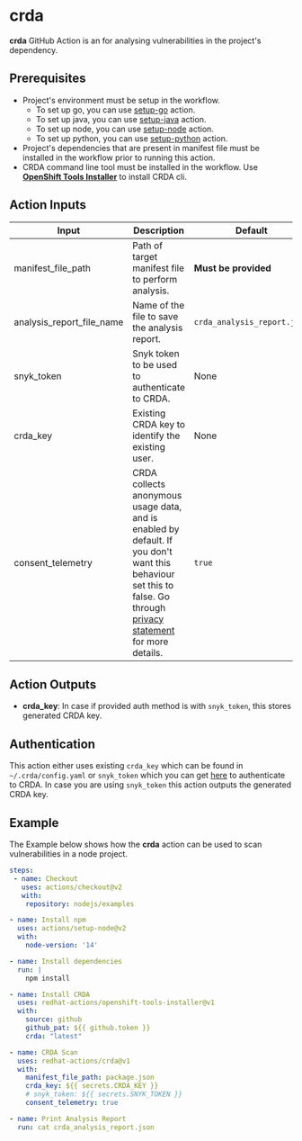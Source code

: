 # crda

**crda** GitHub Action is an for analysing vulnerabilities in the project's dependency.

<a id="prerequisites"></a>

## Prerequisites
- Project's environment must be setup in the workflow.
    - To set up go, you can use [setup-go](https://github.com/actions/setup-go) action.
    - To set up java, you can use [setup-java](https://github.com/actions/setup-java) action.
    - To set up node, you can use [setup-node](https://github.com/actions/setup-node) action.
    - To set up python, you can use [setup-python](https://github.com/actions/setup-python) action.
- Project's dependencies that are present in manifest file must be installed in the workflow prior to running this action.
- CRDA command line tool must be installed in the workflow. Use [**OpenShift Tools Installer**](https://github.com/redhat-actions/openshift-tools-installer) to install CRDA cli.

## Action Inputs

| Input | Description | Default |
| ----- | ----------- | ------- |
| manifest_file_path | Path of target manifest file to perform analysis. | **Must be provided**
| analysis_report_file_name | Name of the file to save the analysis report. | `crda_analysis_report.json`
| snyk_token | Snyk token to be used to authenticate to CRDA. | None
| crda_key | Existing CRDA key to identify the existing user. | None
| consent_telemetry | CRDA collects anonymous usage data, and is enabled by default. If you don't want this behaviour set this to false. Go through [privacy statement](https://developers.redhat.com/article/tool-data-collection) for more details. | `true`

## Action Outputs

- **crda_key**: In case if provided auth method is with `snyk_token`, this stores generated CRDA key.

## Authentication

This action either uses existing `crda_key` which can be found in `~/.crda/config.yaml` or `snyk_token` which you can get [here](https://app.snyk.io/redhat/snyk-token) to authenticate to CRDA.
In case you are using `snyk_token` this action outputs the generated CRDA key.

## Example

The Example below shows how the **crda** action can be used to scan vulnerabilities in a node project.

```yaml
steps:
 - name: Checkout
   uses: actions/checkout@v2
   with:
    repository: nodejs/examples

- name: Install npm
  uses: actions/setup-node@v2
  with:
    node-version: '14'

- name: Install dependencies
  run: |
    npm install

- name: Install CRDA
  uses: redhat-actions/openshift-tools-installer@v1
  with:
    source: github
    github_pat: ${{ github.token }}
    crda: "latest"

- name: CRDA Scan
  uses: redhat-actions/crda@v1
  with:
    manifest_file_path: package.json
    crda_key: ${{ secrets.CRDA_KEY }}
    # snyk_token: ${{ secrets.SNYK_TOKEN }}
    consent_telemetry: true

- name: Print Analysis Report
  run: cat crda_analysis_report.json
```
